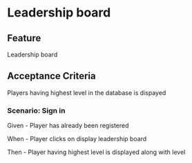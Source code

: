 # Leadership board

## Feature

Leadership board

## Acceptance Criteria

Players having highest level in the database is dispayed

### Scenario: Sign in

  Given - Player has already been registered

  When - Player clicks on display leadership board

  Then - Player having highest level is displayed along with level
